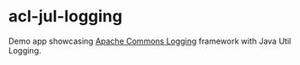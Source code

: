 # acl-jul-logging

Demo app showcasing [Apache Commons Logging](https://en.wikipedia.org/wiki/Apache_Commons_Logging) framework
with Java Util Logging.
